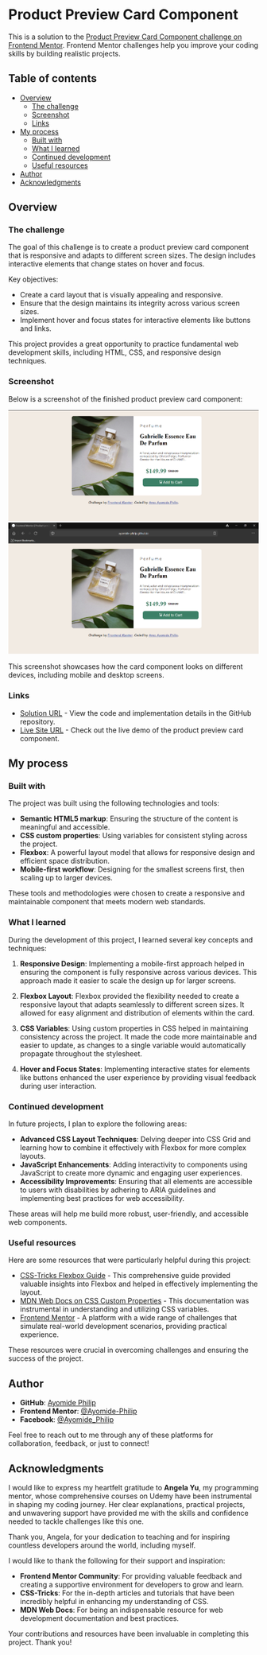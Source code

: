 # Product Preview Card Component

This is a solution to the [Product Preview Card Component challenge on Frontend Mentor](https://www.frontendmentor.io). Frontend Mentor challenges help you improve your coding skills by building realistic projects.

## Table of contents

- [Overview](#overview)
  - [The challenge](#the-challenge)
  - [Screenshot](#screenshot)
  - [Links](#links)
- [My process](#my-process)
  - [Built with](#built-with)
  - [What I learned](#what-i-learned)
  - [Continued development](#continued-development)
  - [Useful resources](#useful-resources)
- [Author](#author)
- [Acknowledgments](#acknowledgments)

## Overview

### The challenge

The goal of this challenge is to create a product preview card component that is responsive and adapts to different screen sizes. The design includes interactive elements that change states on hover and focus.

Key objectives:
- Create a card layout that is visually appealing and responsive.
- Ensure that the design maintains its integrity across various screen sizes.
- Implement hover and focus states for interactive elements like buttons and links.

This project provides a great opportunity to practice fundamental web development skills, including HTML, CSS, and responsive design techniques.

### Screenshot

Below is a screenshot of the finished product preview card component:

![Product Preview Card Screenshot](https://github.com/Ayomide-Philip/product-preview-card-component-main/blob/8c147f016d47a3c285b0f7a9c759dc035cb66d9c/Screenshot%202024-08-04%20233442.png)
![Product Preview Card Screenshot 2](https://github.com/Ayomide-Philip/product-preview-card-component-main/blob/d80ab388776e1c18dc95d9af277be6a8d7ea7b22/Screenshot%202024-08-04%20233442%20(2).png)

This screenshot showcases how the card component looks on different devices, including mobile and desktop screens.

### Links

- [Solution URL](https://github.com/Ayomide-Philip/product-preview-card-component-main) - View the code and implementation details in the GitHub repository.
- [Live Site URL](https://ayomide-philip.github.io/product-preview-card-component-main/) - Check out the live demo of the product preview card component.

## My process

### Built with

The project was built using the following technologies and tools:

- **Semantic HTML5 markup**: Ensuring the structure of the content is meaningful and accessible.
- **CSS custom properties**: Using variables for consistent styling across the project.
- **Flexbox**: A powerful layout model that allows for responsive design and efficient space distribution.
- **Mobile-first workflow**: Designing for the smallest screens first, then scaling up to larger devices.

These tools and methodologies were chosen to create a responsive and maintainable component that meets modern web standards.

### What I learned

During the development of this project, I learned several key concepts and techniques:

1. **Responsive Design**: Implementing a mobile-first approach helped in ensuring the component is fully responsive across various devices. This approach made it easier to scale the design up for larger screens.

2. **Flexbox Layout**: Flexbox provided the flexibility needed to create a responsive layout that adapts seamlessly to different screen sizes. It allowed for easy alignment and distribution of elements within the card.

3. **CSS Variables**: Using custom properties in CSS helped in maintaining consistency across the project. It made the code more maintainable and easier to update, as changes to a single variable would automatically propagate throughout the stylesheet.

4. **Hover and Focus States**: Implementing interactive states for elements like buttons enhanced the user experience by providing visual feedback during user interaction.

### Continued development

In future projects, I plan to explore the following areas:

- **Advanced CSS Layout Techniques**: Delving deeper into CSS Grid and learning how to combine it effectively with Flexbox for more complex layouts.
- **JavaScript Enhancements**: Adding interactivity to components using JavaScript to create more dynamic and engaging user experiences.
- **Accessibility Improvements**: Ensuring that all elements are accessible to users with disabilities by adhering to ARIA guidelines and implementing best practices for web accessibility.

These areas will help me build more robust, user-friendly, and accessible web components.

### Useful resources

Here are some resources that were particularly helpful during this project:

- [CSS-Tricks Flexbox Guide](https://css-tricks.com/snippets/css/a-guide-to-flexbox/) - This comprehensive guide provided valuable insights into Flexbox and helped in effectively implementing the layout.
- [MDN Web Docs on CSS Custom Properties](https://developer.mozilla.org/en-US/docs/Web/CSS/Using_CSS_custom_properties) - This documentation was instrumental in understanding and utilizing CSS variables.
- [Frontend Mentor](https://www.frontendmentor.io) - A platform with a wide range of challenges that simulate real-world development scenarios, providing practical experience.

These resources were crucial in overcoming challenges and ensuring the success of the project.

## Author

- **GitHub**: [Ayomide Philip](https://github.com/Ayomide-Philip)
- **Frontend Mentor**: [@Ayomide-Philip](https://www.frontendmentor.io/profile/Ayomide-Philip)
- **Facebook**: [@Ayomide_Philip](https://facebook.com/ayo.areo.90)

Feel free to reach out to me through any of these platforms for collaboration, feedback, or just to connect!

## Acknowledgments

I would like to express my heartfelt gratitude to **Angela Yu**, my programming mentor, whose comprehensive courses on Udemy have been instrumental in shaping my coding journey. Her clear explanations, practical projects, and unwavering support have provided me with the skills and confidence needed to tackle challenges like this one.

Thank you, Angela, for your dedication to teaching and for inspiring countless developers around the world, including myself.

I would like to thank the following for their support and inspiration:

- **Frontend Mentor Community**: For providing valuable feedback and creating a supportive environment for developers to grow and learn.
- **CSS-Tricks**: For the in-depth articles and tutorials that have been incredibly helpful in enhancing my understanding of CSS.
- **MDN Web Docs**: For being an indispensable resource for web development documentation and best practices.

Your contributions and resources have been invaluable in completing this project. Thank you!
